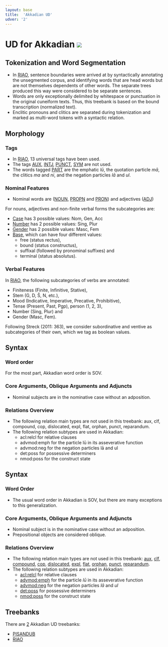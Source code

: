 ```yaml
---
layout: base
title:  'Akkadian UD'
udver: '2'
---
```


# UD for Akkadian <span class="flagspan"><img class="flag" src="../../flags/svg/IQ.svg" /></span>

## Tokenization and Word Segmentation

* In [RIAO](../treebanks/akk_RIAO/index.html), sentence boundaries were arrived at by syntactically annotating the unsegmented corpus, and identifying words that are head words but are not themselves dependents of other words. The separate trees produced this way were considered to be separate sentences.
* Words are only exceptionally delimited by whitespace or punctuation in the original cuneiform texts. Thus, this treebank is based on the bound transcription (normalized text).
* Enclitic pronouns and clitics are separated during tokenization and marked as multi-word tokens with a syntactic relation.

## Morphology

### Tags

* In [RIAO](../treebanks/akk_RIAO/index.html), 13 universal tags have been used. 
* The tags [AUX](...), [INTJ](...), [PUNCT](...), [SYM](...) are not used.
* The words tagged [PART](...) are the emphatic *lū*, the quotation particle *mā*, the clitics *ma* and *ni*, and the negation particles *lā* and *ul*.

### Nominal Features

* Nominal words are ([NOUN](...), [PROPN](...) and [PRON](...)) and adjectives ([ADJ](...))

For nouns, adjectives and non-finite verbal forms the subcategories are:
* [Case](...) has 3 possible values: Nom, Gen, Acc
* [Number](...) has 2 possible values: Sing, Plur
* [Gender](...) has 2 possible values: Masc, Fem
* [Base](...), which can have four different values:
  * free (status rectus),
  * bound (status constructus),
  * suffixal (followed by pronominal suffixes) and
  * terminal (status absolutus). 


### Verbal Features

In [RIAO](../treebanks/akk_RIAO/index.html), the following subcategories of verbs are annotated:
* Finiteness (Finite, Infinitive, Stative),
* Stem (G, D, Š, N, etc.),
* Mood (Indicative, Imperative, Precative, Prohibitive),
* Tense (Present, Past, Pgp), person (1, 2, 3),
* Number (Sing, Plur) and
* Gender (Masc, Fem).

Following Streck (2011: 363), we consider subordinative and ventive as subcategories of their own, which we tag as boolean values. 

## Syntax

### Word order
For the most part, Akkadian word order is SOV.

### Core Arguments, Oblique Arguments and Adjuncts
* Nominal subjects are in the nominative case without an adposition.

### Relations Overview

* The following relation main types are not used in this treebank: aux, clf, compound, cop, dislocated, expl, flat, orphan, punct, reparandum.
* The following relation subtypes are used in Akkadian:
  * acl:relcl for relative clauses
  * advmod:emph for the particle lū in its asseverative function
  * advmod:neg for the negation particles lā and ul
  * det:poss for possessive determiners
  * nmod:poss for the construct state

## Syntax

### Word Order
* The usual word order in Akkadian is SOV, but there are many exceptions to this generalization.

### Core Arguments, Oblique Arguments and Adjuncts
* Nominal subject is in the nominative case without an adposition.
* Prepositional objects are considered oblique.

### Relations Overview
* The following relation main types are not used in this treebank: [aux](...), [clf](...), [compound](...), [cop](...), [dislocated](...), [expl](...), [flat](...), [orphan](...), [punct](...), [reparandum](...).
* The following relation subtypes are used in Akkadian:
  * [acl:relcl](...) for relative clauses
  * [advmod:emph](...) for the particle *lū* in its asseverative function
  * [advmod:neg](...) for the negation particles *lā* and *ul*
  * [det:poss](...) for possessive determiners
  * [nmod:poss](...) for the construct state

## Treebanks

There are [2](../treebanks/akk-comparison.html) Akkadian UD treebanks:

  * [PISANDUB](../treebanks/akk_PISANDUB/index.html)
  * [RIAO](../treebanks/akk_RIAO/index.html)
